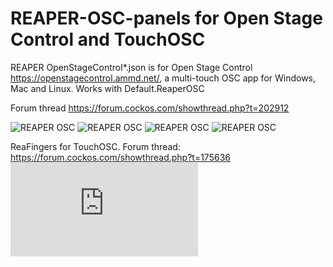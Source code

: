 # REAPER-OSC-panels for Open Stage Control and TouchOSC

REAPER OpenStageControl*.json is for Open Stage Control https://openstagecontrol.ammd.net/, a multi-touch OSC app for Windows, Mac and Linux. Works with Default.ReaperOSC

Forum thread https://forum.cockos.com/showthread.php?t=202912

![REAPER OSC](https://github.com/ThrashJazzAssassin/REAPER-OSC-panels/blob/master/ReaperOSCtja0.1.7-1.PNG)
![REAPER OSC](https://github.com/ThrashJazzAssassin/REAPER-OSC-panels/blob/master/ReaperOSCtja0.1.7-2.PNG)
![REAPER OSC](https://github.com/ThrashJazzAssassin/REAPER-OSC-panels/blob/master/ReaperOSCtja0.1.7-3.PNG)
![REAPER OSC](https://github.com/ThrashJazzAssassin/REAPER-OSC-panels/blob/master/ReaperOSCtja_config%20.PNG)

ReaFingers for TouchOSC. Forum thread: https://forum.cockos.com/showthread.php?t=175636
![REAPER OSC](http://forum.cockos.com/attachment.php?attachmentid=27861&stc=1&d=1460729145)
